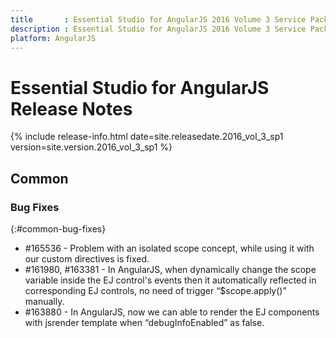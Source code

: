 ```yaml
---
title 		: Essential Studio for AngularJS 2016 Volume 3 Service Pack 1 Release Notes
description : Essential Studio for AngularJS 2016 Volume 3 Service Pack 1 Release Notes
platform: AngularJS
---
```


# Essential Studio for AngularJS Release Notes

{% include release-info.html date=site.releasedate.2016_vol_3_sp1 version=site.version.2016_vol_3_sp1  %} 





## Common

### Bug Fixes
{:#common-bug-fixes}

* \#165536 - Problem with an isolated scope concept, while using it with our custom directives is fixed.
* \#161980, #163381 - In AngularJS, when dynamically change the scope variable inside the EJ control's events then it automatically reflected in corresponding EJ controls, no need of trigger “$scope.apply()” manually.
* \#163880 - In AngularJS, now we can able to render the EJ components with jsrender template when “debugInfoEnabled” as false.
